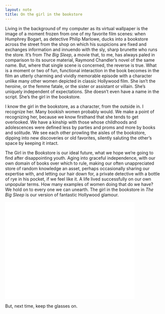 ```yaml
---
layout: note
title: On the girl in the bookstore
---
```


Living in the background of my computer as its virtual wallpaper is the image of a moment frozen from one of my favorite film scenes: when Humphrey Bogart, as detective Philip Marlowe, ducks into a bookstore across the street from the shop on which his suspicions are fixed and exchanges information and innuendo with the sly, sharp brunette who runs the store. It’s from _The Big Sleep_, a movie that, to me, has always paled in comparison to its source material, Raymond Chandler’s novel of the same name. But, where that single scene is concerned, the reverse is true. What is a moment or two of fun, functional interaction in the book becomes in the film an utterly charming and vividly memorable episode with a character unlike many other women depicted in classic Hollywood film. She isn’t the heroine, or the femme fatale, or the sister or assistant or villain. She’s uniquely independent of expectations. She doesn’t even have a name in the script. She’s the girl in the bookstore.

I know the girl in the bookstore, as a character, from the outside in. I recognize her. Many bookish women probably would. We make a point of recognizing her, because we know firsthand that she tends to get overlooked. We have a kinship with those whose childhoods and adolescences were defined less by parties and proms and more by books and solitude. We see each other prowling the aisles of the bookstore, dipping into new discoveries or old favorites, silently saluting the other’s space by keeping it intact.

The Girl in the Bookstore is our ideal future, what we hope we’re going to find after disappointing youth. Aging into graceful independence, with our own domain of books over which to rule, making our often unappreciated store of random knowledge an asset, perhaps occasionally sharing our expertise with, and letting our hair down for, a private detective with a bottle of rye in his pocket, if we feel like it. A life lived successfully on our own unpopular terms. How many examples of women doing that do we have? We hold on to every one we can unearth. The girl in the bookstore in _The Big Sleep_ is our version of fantastic Hollywood glamour.

<object width="420" height="315"><param name="movie" value="//www.youtube.com/v/Sqoxk3SrZRw?hl=en_US&amp;version=3&amp;rel=0"></param><param name="allowFullScreen" value="true"></param><param name="allowscriptaccess" value="always"></param><embed src="//www.youtube.com/v/Sqoxk3SrZRw?hl=en_US&amp;version=3&amp;rel=0" type="application/x-shockwave-flash" width="420" height="315" allowscriptaccess="always" allowfullscreen="true"></embed></object>

But, next time, keep the glasses on.
